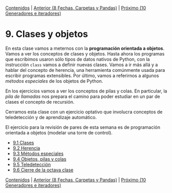 [Contenidos](../Contenidos.md) \| [Anterior (8 Fechas, Carpetas y Pandas)](../08_Fechas_Carpetas_y_Pandas/00_Resumen.md) \| [Próximo (10 Generadores e iteradores)](../10_Generadores_e_Iteradores/00_Resumen.md)

# 9. Clases y objetos
En esta clase vamos a meternos con la **programación orientada a objetos**. Vamos a ver los conceptos de clases y objetos. Hasta ahora los programas que escribimos usaron sólo tipos de datos nativos de Python, con la instrucción `class` vamos a definir nuevas clases. Vamos a ir más allá y a hablar del concepto de herencia, una herramienta comúnmente usada para escribir programas extensibles. Por último, vamos a referirnos a algunos *métodos especiales* de los objetos de Python.

En los ejercicios vamos a ver los conceptos de pilas y colas. En particular, la *pila de llamadas* nos prepara el camino para poder estudiar en un par de clases el concepto de recursión.

Cerramos esta clase con un ejercicio optativo que involucra conceptos de teledetección y de aprendizaje automático.

El ejercicio para la revisión de pares de esta semana es de programación orientada a objetos (modelar una torre de control).




* [9.1 Clases](01_Clases.md)
* [9.2 Herencia](02_Herencia.md)
* [9.3 Métodos especiales](03_Métodos_Especiales.md)
* [9.4 Objetos, pilas y colas](04_Pilas_Colas.md)
* [9.5 Teledetección](05_Teledeteccion.md)
* [9.6 Cierre de la octava clase](06_Cierre.md)


[Contenidos](../Contenidos.md) \| [Anterior (8 Fechas, Carpetas y Pandas)](../08_Fechas_Carpetas_y_Pandas/00_Resumen.md) \| [Próximo (10 Generadores e iteradores)](../10_Generadores_e_Iteradores/00_Resumen.md)
